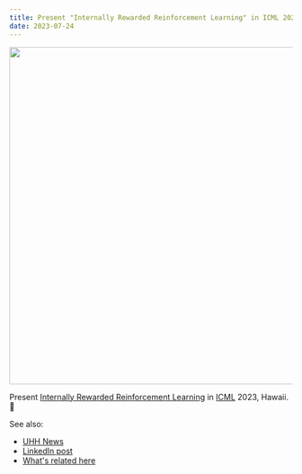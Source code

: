 ```yaml
---
title: Present "Internally Rewarded Reinforcement Learning" in ICML 2023, Hawaii 🤙 
date: 2023-07-24
---
```


<!-- <center> -->
<img src="https://assets.rrz.uni-hamburg.de/instance_assets/fakmin/35157321/kt-at-icml2023-0d443aab017f738d4503f56b040c28e8e4e00794.png" width="600"/>
<!-- </center> -->

Present [Internally Rewarded Reinforcement Learning](https://ir-rl.github.io/) in [ICML](https://icml.cc/) 2023, Hawaii. 🤙

See also:
- [UHH News](https://www.inf.uni-hamburg.de/en/inst/ab/wtm/about/news/20230801-kt-at-icml2023.html)
- [LinkedIn post](https://www.linkedin.com/posts/xufeng-zhao-961a82286_icml2023-icml-reinforcementlearning-activity-7094021322829127681-ObkZ?utm_source=share&utm_medium=member_desktop)
- [What's related here](../../publications/irrl)